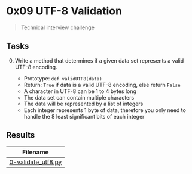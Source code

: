 # 0x09 UTF-8 Validation

> Technical interview challenge

## Tasks

0. Write a method that determines if a given data set represents a valid UTF-8 encoding.

    * Prototype: `def validUTF8(data)`
    * Return: `True` if data is a valid UTF-8 encoding, else return `False`
    * A character in UTF-8 can be 1 to 4 bytes long
    * The data set can contain multiple characters
    * The data will be represented by a list of integers
    * Each integer represents 1 byte of data, therefore you only need to handle the 8 least significant bits of each integer

## Results

| Filename |
| ------ |
| [0-validate_utf8.py]()|
